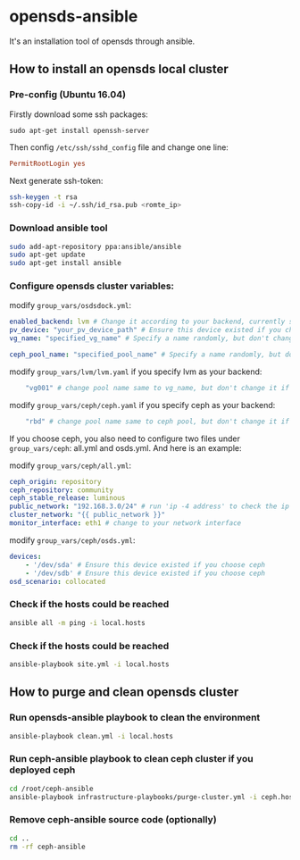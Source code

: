 # opensds-ansible
It's an installation tool of opensds through ansible.

## How to install an opensds local cluster

### Pre-config (Ubuntu 16.04)
Firstly download some ssh packages:
```
sudo apt-get install openssh-server
```
Then config ```/etc/ssh/sshd_config``` file and change one line:
```conf
PermitRootLogin yes
```
Next generate ssh-token:
```bash
ssh-keygen -t rsa
ssh-copy-id -i ~/.ssh/id_rsa.pub <romte_ip>
```

### Download ansible tool
```bash
sudo add-apt-repository ppa:ansible/ansible
sudo apt-get update
sudo apt-get install ansible
```

### Configure opensds cluster variables:
modify ```group_vars/osdsdock.yml```:
```yaml
enabled_backend: lvm # Change it according to your backend, currently support 'lvm', 'ceph'
pv_device: "your_pv_device_path" # Ensure this device existed if you choose lvm
vg_name: "specified_vg_name" # Specify a name randomly, but don't change it if you choose ceph backend

ceph_pool_name: "specified_pool_name" # Specify a name randomly, but don't change it if you choose lvm backend
```
modify ```group_vars/lvm/lvm.yaml``` if you specify lvm as your backend:
```yaml
    "vg001" # change pool name same to vg_name, but don't change it if you choose ceph backend
```
modify ```group_vars/ceph/ceph.yaml``` if you specify ceph as your backend:
```yaml
    "rbd" # change pool name same to ceph pool, but don't change it if you choose lvm backend
```

If you choose ceph, you also need to configure two files under ```group_vars/ceph```: all.yml and osds.yml. And here is an example:

modify ```group_vars/ceph/all.yml```:
```yml
ceph_origin: repository
ceph_repository: community
ceph_stable_release: luminous
public_network: "192.168.3.0/24" # run 'ip -4 address' to check the ip address
cluster_network: "{{ public_network }}"
monitor_interface: eth1 # change to your network interface
```
modify ```group_vars/ceph/osds.yml```:
```yml
devices:
    - '/dev/sda' # Ensure this device existed if you choose ceph
    - '/dev/sdb' # Ensure this device existed if you choose ceph
osd_scenario: collocated
```

### Check if the hosts could be reached
```bash
ansible all -m ping -i local.hosts
```

### Check if the hosts could be reached
```bash
ansible-playbook site.yml -i local.hosts
```


## How to purge and clean opensds cluster

### Run opensds-ansible playbook to clean the environment
```bash
ansible-playbook clean.yml -i local.hosts
```

### Run ceph-ansible playbook to clean ceph cluster if you deployed ceph
```bash
cd /root/ceph-ansible
ansible-playbook infrastructure-playbooks/purge-cluster.yml -i ceph.hosts
```

### Remove ceph-ansible source code (optionally)
```bash
cd ..
rm -rf ceph-ansible
```